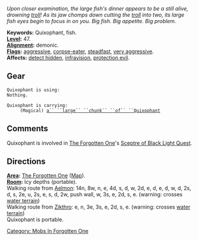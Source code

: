 *Upon closer examination, the large fish's dinner appears to be a still
alive, drowning [troll](Trolls.md "wikilink")! As its jaw chomps down
cutting the [troll](Trolls.md "wikilink") into two, its large fish eyes
begin to focus in on you. Big fish. Big appetite. Big problem.*

**Keywords:** Quixophant, fish.  
**[Level](Level.md "wikilink"):** 47.  
**[Alignment](Alignment.md "wikilink"):** demonic.  
**[Flags](:Category:_Mob_Types.md "wikilink"):**
[aggressive](Aggressive_Mobs.md "wikilink"),
[corpse-eater](Corpse-Eating_Mobs.md "wikilink"),
[steadfast](Sentinel_Mobs.md "wikilink"), [very
aggressive](Aggressive_Mobs.md "wikilink").  
**Affects:** [detect hidden](Detect_Hidden.md "wikilink"),
[infravision](Infravision.md "wikilink"), [protection
evil](Protection_Evil.md "wikilink").  

## Gear

`Quixophant is using:`  
`Nothing.`

`Quixophant is carrying:`  
`     (Magical) `[`a`` ``large`` ``chunk`` ``of`` ``Quixophant`](Large_Chunk_Of_Quixophant.md "wikilink")

## Comments

Quixophant is involved in [The Forgotten
One](:Category:_Forgotten_One.md "wikilink")'s [Sceptre of Black Light
Quest](Sceptre_Of_Black_Light_Quest.md "wikilink").

## Directions

**[Area](:Category:_Areas.md "wikilink"):** [The Forgotten
One](:Category:_Forgotten_One.md "wikilink")
([Map](Forgotten_One_Map.md "wikilink")).  
**[Room](:Category:_Rooms.md "wikilink"):** Icy depths (portable).  
Walking route from [Aelmon](Aelmon.md "wikilink"): 14n, 8w, n, e, 4d, s,
d, w, 2d, e, d, e, d, w, d, 2s, d, s, 2e, u, 2s, e, s, d, 2w, push wall,
w, 3s, e, 2d, s, e. (warning: crosses [water
terrain](Water_Terrain.md "wikilink"))  
Walking route from [Zikthro](Forgotten_Dragon,_Zikthro.md "wikilink"):
e, n, 3e, 3s, e, 2d, s, e. (warning: crosses [water
terrain](Water_Terrain.md "wikilink"))  
Quixophant is portable.

[Category: Mobs In Forgotten
One](Category:_Mobs_In_Forgotten_One "wikilink")
